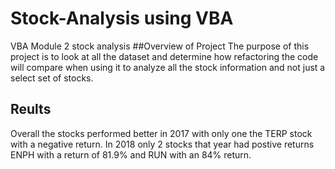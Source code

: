 # Stock-Analysis using VBA
 VBA Module 2 stock analysis
##Overview of Project
The  purpose of this project is to look at all the dataset and determine how refactoring the code will compare when using it to analyze all the stock information and not just a select set of stocks.  
## Reults
Overall the stocks performed better in 2017 with  only one the TERP stock with a negative return.  In 2018 only 2 stocks that year had postive returns ENPH with a return of 81.9% and RUN with an 84% return. 
